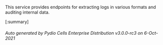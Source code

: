 






This service provides endpoints for extracting logs in various formats and auditing internal data.

[:summary]

###### Auto generated by Pydio Cells Enterprise Distribution v3.0.0-rc3 on 6-Oct-2021
